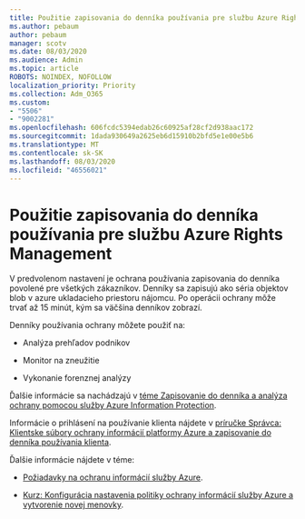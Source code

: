 ```yaml
---
title: Použitie zapisovania do denníka používania pre službu Azure Rights Management
ms.author: pebaum
author: pebaum
manager: scotv
ms.date: 08/03/2020
ms.audience: Admin
ms.topic: article
ROBOTS: NOINDEX, NOFOLLOW
localization_priority: Priority
ms.collection: Adm_O365
ms.custom:
- "5506"
- "9002281"
ms.openlocfilehash: 606fcdc5394edab26c60925af28cf2d938aac172
ms.sourcegitcommit: 1dada930649a2625eb6d15910b2bfd5e1e00e5b6
ms.translationtype: MT
ms.contentlocale: sk-SK
ms.lasthandoff: 08/03/2020
ms.locfileid: "46556021"
---
```

# <a name="use-usage-logging-for-azure-rights-management"></a>Použitie zapisovania do denníka používania pre službu Azure Rights Management

V predvolenom nastavení je ochrana používania zapisovania do denníka povolené pre všetkých zákazníkov. Denníky sa zapisujú ako séria objektov blob v azure ukladacieho priestoru nájomcu. Po operácii ochrany môže trvať až 15 minút, kým sa väčšina denníkov zobrazí.

Denníky používania ochrany môžete použiť na:

- Analýza prehľadov podnikov

- Monitor na zneužitie

- Vykonanie forenznej analýzy

Ďalšie informácie sa nachádzajú v [téme Zapisovanie do denníka a analýza ochrany pomocou služby Azure Information Protection](https://docs.microsoft.com/azure/information-protection/log-analyze-usage).

Informácie o prihlásení na používanie klienta nájdete v [príručke Správca: Klientske súbory ochrany informácií platformy Azure a zapisovanie do denníka používania klienta](https://docs.microsoft.com/azure/information-protection/rms-client/client-admin-guide-files-and-logging).

Ďalšie informácie nájdete v téme:

- [Požiadavky na ochranu informácií služby Azure](https://docs.microsoft.com/azure/information-protection/get-started/requirements).
    
- [Kurz: Konfigurácia nastavenia politiky ochrany informácií služby Azure a vytvorenie novej menovky](https://docs.microsoft.com/azure/information-protection/get-started/infoprotect-quick-start-tutorial).